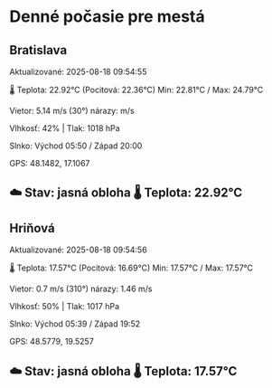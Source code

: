 ﻿# Denné počasie pre mestá

## Bratislava
Aktualizované: 2025-08-18 09:54:55

🌡️ Teplota: 22.92°C 
(Pocitová: 22.36°C)
Min: 22.81°C / Max: 24.79°C

Vietor: 5.14 m/s    (30°) 
nárazy:  m/s

Vlhkosť: 42% | Tlak: 1018 hPa

Slnko: Východ 05:50 / Západ 20:00

GPS: 48.1482, 17.1067

☁️ Stav: jasná obloha        🌡️ Teplota: 22.92°C
---

## Hriňová
Aktualizované: 2025-08-18 09:54:56

🌡️ Teplota: 17.57°C 
(Pocitová: 16.69°C)
Min: 17.57°C / Max: 17.57°C

Vietor: 0.7 m/s (310°)
nárazy: 1.46 m/s

Vlhkosť: 50% | Tlak: 1017 hPa

Slnko: Východ 05:39 / Západ 19:52

GPS: 48.5779, 19.5257

☁️ Stav: jasná obloha        🌡️ Teplota: 17.57°C
---
